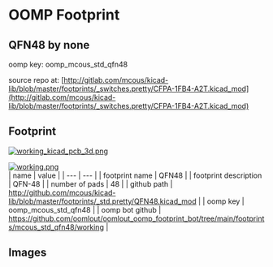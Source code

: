 # OOMP Footprint  
## QFN48  by none  
  
oomp key: oomp_mcous_std_qfn48  
  
source repo at: [http://gitlab.com/mcous/kicad-lib/blob/master/footprints/_switches.pretty/CFPA-1FB4-A2T.kicad_mod](http://gitlab.com/mcous/kicad-lib/blob/master/footprints/_switches.pretty/CFPA-1FB4-A2T.kicad_mod)  
## Footprint  
  
[![working_kicad_pcb_3d.png](working_kicad_pcb_3d_600.png)](working_kicad_pcb_3d.png)  
  
[![working.png](working_600.png)](working.png)  
| name | value | 
| --- | --- | 
| footprint name | QFN48 | 
| footprint description | QFN-48 | 
| number of pads | 48 | 
| github path | http://github.com/mcous/kicad-lib/blob/master/footprints/_std.pretty/QFN48.kicad_mod | 
| oomp key | oomp_mcous_std_qfn48 | 
| oomp bot github | https://github.com/oomlout/oomlout_oomp_footprint_bot/tree/main/footprints/mcous_std_qfn48/working | 
## Images  
